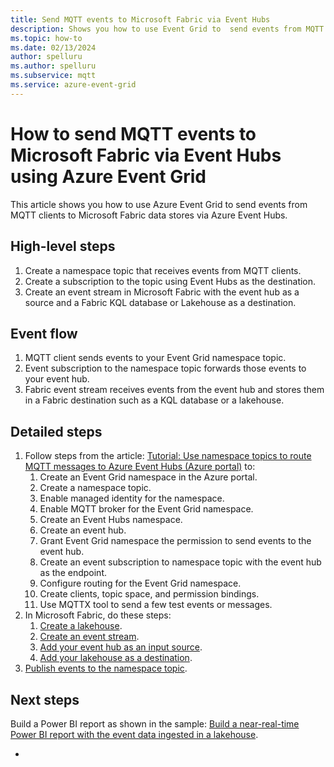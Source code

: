 ```yaml
---
title: Send MQTT events to Microsoft Fabric via Event Hubs
description: Shows you how to use Event Grid to  send events from MQTT clients to Microsoft Fabric via Azure Event Hubs. 
ms.topic: how-to
ms.date: 02/13/2024
author: spelluru
ms.author: spelluru
ms.subservice: mqtt
ms.service: azure-event-grid
---
```


# How to send MQTT events to Microsoft Fabric via Event Hubs using Azure Event Grid
This article shows you how to use Azure Event Grid to send events from MQTT clients to Microsoft Fabric data stores via Azure Event Hubs. 

## High-level steps

1. Create a namespace topic that receives events from MQTT clients.
2. Create a subscription to the topic using Event Hubs as the destination.
3. Create an event stream in Microsoft Fabric with the event hub as a source and a Fabric KQL database or Lakehouse as a destination. 

## Event flow

1. MQTT client sends events to your Event Grid namespace topic.
2. Event subscription to the namespace topic forwards those events to your event hub. 
3. Fabric event stream receives events from the event hub and stores them in a Fabric destination such as a KQL database or a lakehouse. 

## Detailed steps

1. Follow steps from the article: [Tutorial: Use namespace topics to route MQTT messages to Azure Event Hubs (Azure portal)](mqtt-routing-to-event-hubs-portal-namespace-topics.md) to:
    1. Create an Event Grid namespace in the Azure portal.
    1. Create a namespace topic.
    1. Enable managed identity for the namespace.
    1. Enable MQTT broker for the Event Grid namespace.
    1. Create an Event Hubs namespace.
    1. Create an event hub.
    1. Grant Event Grid namespace the permission to send events to the event hub.
    1. Create an event subscription to namespace topic with the event hub as the endpoint.
    1. Configure routing for the Event Grid namespace.
    1. Create clients, topic space, and permission bindings. 
    1. Use MQTTX tool to send a few test events or messages. 
1. In Microsoft Fabric, do these steps:
    1. [Create a lakehouse](/fabric/onelake/create-lakehouse-onelake#create-a-lakehouse). 
    2. [Create an event stream](/fabric/real-time-analytics/event-streams/create-manage-an-eventstream#create-an-eventstream).
    3. [Add your event hub as an input source](/fabric/real-time-analytics/event-streams/add-manage-eventstream-sources#add-an-azure-event-hub-as-a-source).
    4. [Add your lakehouse as a destination](/fabric/real-time-analytics/event-streams/add-manage-eventstream-destinations#add-a-lakehouse-as-a-destination). 
1. [Publish events to the namespace topic](publish-deliver-events-with-namespace-topics.md#send-events-to-your-topic). 

## Next steps
Build a Power BI report as shown in the sample: [Build a near-real-time Power BI report with the event data ingested in a lakehouse](/fabric/real-time-analytics/event-streams/transform-and-stream-real-time-events-to-lakehouse).


    




- 


